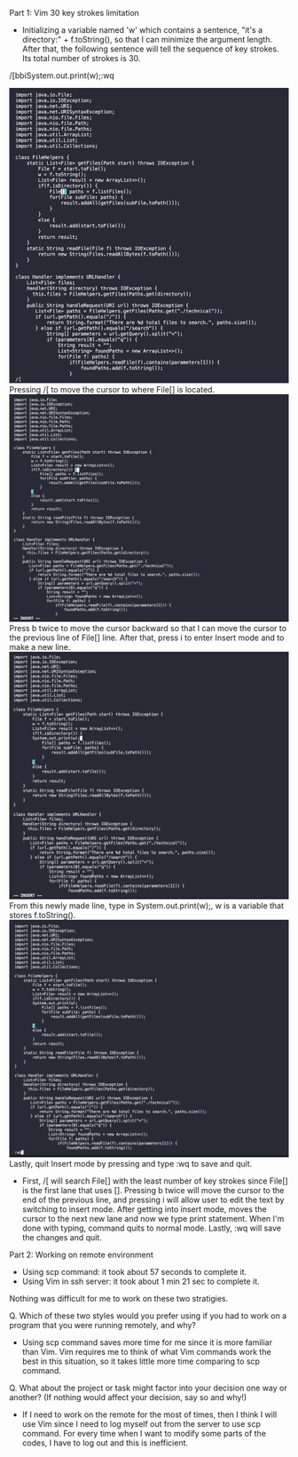 Part 1: Vim 30 key strokes limitation

- Initializing a variable named 'w' which contains a sentence, "it's a directory:" + f.toString(), so that I can minimize the argument length. After that, the following sentence will tell the sequence of key strokes. Its total number of strokes is 30.

/[bbi<Enter>System.out.print(w);<ESC>:wq

![image](1.png)
Pressing /[ to move the cursor to where File[] is located.
![image](2.png)
Press b twice to move the cursor backward so that I can move the cursor to the previous line of File[] line. After that, press i to enter Insert mode and <Enter> to make a new line.
![image](3.png)
From this newly made line, type in System.out.print(w);, w is a variable that stores f.toString().
![image](4.png)
Lastly, quit Insert mode by pressing <ESC> and type :wq to save and quit.

- First, /[ will search File[] with the least number of key strokes since File[] is the first lane that uses []. Pressing b twice will move the cursor to the end of the previous line, and pressing i will allow user to edit the text by switching to insert mode. After getting into insert mode, <Enter> moves the cursor to the next new lane and now we type print statement. When I'm done with typing, <ESC> command quits to normal mode. Lastly, :wq will save the changes and quit.

Part 2: Working on remote environment

- Using scp command: it took about 57 seconds to complete it.
- Using Vim in ssh server: it took about 1 min 21 sec to complete it.

Nothing was difficult for me to work on these two stratigies.

Q. Which of these two styles would you prefer using if you had to work on a program that you were running remotely, and why?

- Using scp command saves more time for me since it is more familiar than Vim. Vim requires me to think of what Vim commands work the best in this situation, so it takes little more time comparing to scp command.

Q. What about the project or task might factor into your decision one way or another? (If nothing would affect your decision, say so and why!)

- If I need to work on the remote for the most of times, then I think I will use Vim since I need to log myself out from the server to use scp command. For every time when I want to modify some parts of the codes, I have to log out and this is inefficient.
